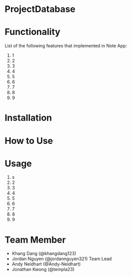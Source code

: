 # ProjectDatabase

# Functionality
List of the following features that implemented in Note App:
1) 1
2) 2
3) 3
4) 4
5) 5
6) 6
7) 7
8) 8
9) 9

# Installation

# How to Use

# Usage
1) s
2) 2
3) 3
4) 4
5) 5
6) 6
7) 7
8) 8
9) 9

# Team Member
- Khang Dang (@khangdang123)
- Jordan Nguyen (@jordannguyen321) Team Lead
- Andy Neidhart (@Andy-Neidhart)
- Jonathan Kwong (@templa23)
